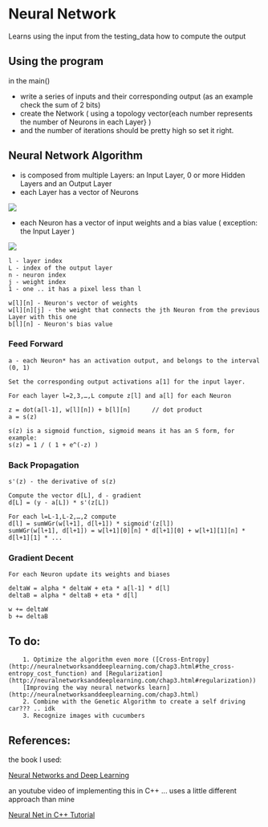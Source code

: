 # Neural Network
Learns using the input from the testing_data how to compute the output

## Using the program
in the main()
* write a series of inputs and their corresponding output (as an example check the sum of 2 bits)
* create the Network ( using a topology vector{each number represents the number of Neurons in each Layer} ) 
* and the number of iterations should be pretty high so set it right.

## Neural Network Algorithm
* is composed from multiple Layers: an Input Layer, 0 or more Hidden Layers and an Output Layer
* each Layer has a vector of Neurons

![](https://github.com/victorlaurentiu/Neural_Network/blob/master/NeuralNetwork.PNG)

* each Neuron has a vector of input weights and a bias value ( exception: the Input Layer )

![](https://github.com/victorlaurentiu/Neural_Network/blob/master/Neuron.PNG)

```
l - layer index
L - index of the output layer
n - neuron index
j - weight index
1 - one .. it has a pixel less than l

w[l][n] - Neuron's vector of weights
w[l][n][j] - the weight that connects the jth Neuron from the previous Layer with this one
b[l][n] - Neuron's bias value
```

### Feed Forward
```
a - each Neuron* has an activation output, and belongs to the interval (0, 1)

Set the corresponding output activations a[1] for the input layer.

For each layer l=2,3,…,L compute z[l] and a[l] for each Neuron

z = dot(a[l-1], w[l][n]) + b[l][n]		// dot product
a = s(z)

s(z) is a sigmoid function, sigmoid means it has an S form, for example:
s(z) = 1 / ( 1 + e^(-z) )
```

### Back Propagation
```
s'(z) - the derivative of s(z)

Compute the vector d[L], d - gradient
d[L] = (y - a[L]) * s'(z[L])

For each l=L-1,L-2,…,2 compute
d[l] = sumWGr(w[l+1], d[l+1]) * sigmoid'(z[l])
sumWGr(w[l+1], d[l+1]) = w[l+1][0][n] * d[l+1][0] + w[l+1][1][n] * d[l+1][1] * ...  
```

### Gradient Decent
```
For each Neuron update its weights and biases

deltaW = alpha * deltaW + eta * a[l-1] * d[l]
deltaB = alpha * deltaB + eta * d[l]

w += deltaW
b += deltaB
```

## To do:
```
	1. Optimize the algorithm even more ([Cross-Entropy](http://neuralnetworksanddeeplearning.com/chap3.html#the_cross-entropy_cost_function) and [Regularization](http://neuralnetworksanddeeplearning.com/chap3.html#regularization))
	[Improving the way neural networks learn](http://neuralnetworksanddeeplearning.com/chap3.html)
	2. Combine with the Genetic Algorithm to create a self driving car??? .. idk
	3. Recognize images with cucumbers
```

## References:
the book I used:

[Neural Networks and Deep Learning](http://neuralnetworksanddeeplearning.com/index.html)

an youtube video of implementing this in C++ ... uses a little different approach than mine

[Neural Net in C++ Tutorial](https://www.youtube.com/watch?v=KkwX7FkLfug)
